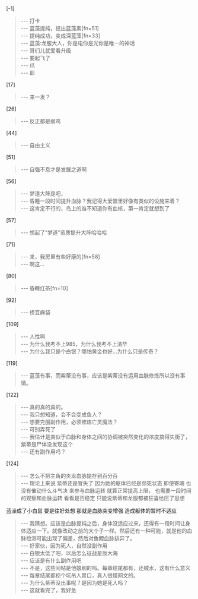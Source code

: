
[-1] 
>--- 打卡<br>
>--- 蓝藻提纯，提出蓝藻素[fn=51]<br>
>--- 提纯成功，变成深蓝藻[fn=33]<br>
>--- 蓝藻:龙服大人，你是电你是光你是唯一的神话<br>
>--- 哥们儿就爱看升级<br>
>--- 要起飞了<br>
>--- 爪<br>
>--- 耶<br>

[17] 
>--- 来一发？<br>

[26] 
>--- 反正都是弱鸡<br>

[44] 
>--- 自由主义<br>

[51] 
>--- 自强不息才是发展之道啊<br>

[56] 
>--- 梦道大阵是吧，<br>
>--- 昏睡一段时间提升血脉？我记得大爱盟里好像有类似的设施来着？<br>
>--- 这肯定不行的，岛上的谁不知道你有血核，第一肯定就想到了<br>

[57] 
>--- 想起了“梦道”资质提升大阵哈哈哈<br>

[71] 
>--- 来，我房里有些好康的[fn=58]<br>
>--- 啊这…<br>

[80] 
>--- 昏睡红茶[fn=10]<br>

[92] 
>--- 桥豆麻袋<br>

[109] 
>--- 人性啊<br>
>--- 为什么我考不上985，为什么我考不上清华<br>
>--- 为什么我只是个白银？哪怕黄金也好…为什么只是传奇？<br>

[119] 
>--- 蓝藻有事，而紫蒂没有事，应该是紫蒂没有运用血脉修炼所以没有事情。<br>

[122] 
>--- 真的真的真的。<br>
>--- 我只想知道，会不会变成鱼人？<br>
>--- 想要克服副作用，必须修炼亡灵魔法？<br>
>--- 可别弄死了<br>
>--- 我估计是类似于血脉和身体之间的协调被突然变化的浓度搞得失衡了，紫蒂是尸体没发现这个<br>
>--- 还有副作用吗？<br>

[124] 
>--- 怎么不把主角的炎龙血脉提存到百分百<br>
>--- 理论上来说
紫蒂还是冒失了
因为她的躯体已经是频死状态
即使寄魂    也没有催动什么斗气决
来参与血脉运转
就算正常提高上限，
也需要一段时间的观察和血脉运转
看看是否稳定
只能说紫蒂和龙服都被狂喜给压了思想

蓝澡成了小白鼠
要是往好处想
那就是血脉突变增强
造成躯体的暂时不适应<br>
>--- 我猜想。应该是血脉提纯之后，身体没适应过来，还得有一段时间让身体适应一下。就像改动之前的大个子一样。然后还有一种可能，就是他的血脉检测可能出现了偏差，然后对鱼鳔血脉排异了。<br>
>--- 好家伙，因为死人，自然没副作用<br>
>--- 白银太低了吧，以后怎么征战星辰大海<br>
>--- 应该是有什么副作用吧<br>
>--- 不是，这些间帖是他娘刷的吗。每章结尾都有，还贼水，这有什么意义<br>
>--- 每章结尾都挖个坑吊人胃口，真人很懂网文的。<br>
>--- 为什么紫蒂没出事呢？是因为她是死人吗？<br>
>--- 这就看完了，我好急<br>
